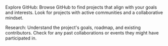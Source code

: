 Explore GitHub:
Browse GitHub to find projects that align with your goals and interests. Look for projects with active communities and a collaborative mindset.

Research:
Understand the project's goals, roadmap, and existing contributors. Check for any past collaborations or events they might have participated in.
